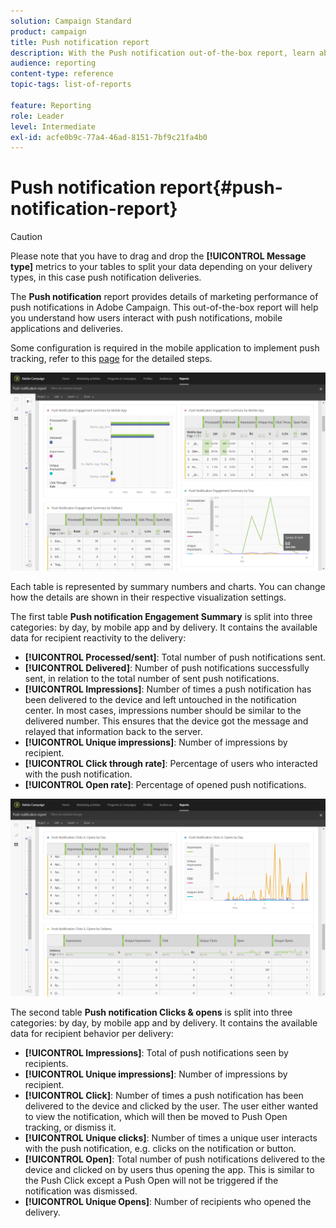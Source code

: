 ```yaml
---
solution: Campaign Standard
product: campaign
title: Push notification report
description: With the Push notification out-of-the-box report, learn about the success of your push notifications.
audience: reporting
content-type: reference
topic-tags: list-of-reports

feature: Reporting
role: Leader
level: Intermediate
exl-id: acfe0b9c-77a4-46ad-8151-7bf9c21fa4b0
---
```

# Push notification report{#push-notification-report}

>[!CAUTION]
>
>Please note that you have to drag and drop the **[!UICONTROL Message type]** metrics to your tables to split your data depending on your delivery types, in this case push notification deliveries.

The **Push notification** report provides details of marketing performance of push notifications in Adobe Campaign. This out-of-the-box report will help you understand how users interact with push notifications, mobile applications and deliveries.

Some configuration is required in the mobile application to implement push tracking, refer to this [page](../../administration/using/push-tracking.md) for the detailed steps.

![](assets/dynamic_report_push.png)

Each table is represented by summary numbers and charts. You can change how the details are shown in their respective visualization settings.

The first table **Push notification Engagement Summary** is split into three categories: by day, by mobile app and by delivery. It contains the available data for recipient reactivity to the delivery:

* **[!UICONTROL Processed/sent]**: Total number of push notifications sent.
* **[!UICONTROL Delivered]**: Number of push notifications successfully sent, in relation to the total number of sent push notifications.
* **[!UICONTROL Impressions]**: Number of times a push notification has been delivered to the device and left untouched in the notification center. In most cases, impressions number should be similar to the delivered number. This ensures that the device got the message and relayed that information back to the server.
* **[!UICONTROL Unique impressions]**: Number of impressions by recipient.
* **[!UICONTROL Click through rate]**: Percentage of users who interacted with the push notification.
* **[!UICONTROL Open rate]**: Percentage of opened push notifications.

![](assets/dynamic_report_push_2.png)

The second table **Push notification Clicks & opens** is split into three categories: by day, by mobile app and by delivery. It contains the available data for recipient behavior per delivery:

* **[!UICONTROL Impressions]**: Total of push notifications seen by recipients. 
* **[!UICONTROL Unique impressions]**: Number of impressions by recipient.
* **[!UICONTROL Click]**: Number of times a push notification has been delivered to the device and clicked by the user. The user either wanted to view the notification, which will then be moved to Push Open tracking, or dismiss it.
* **[!UICONTROL Unique clicks]**: Number of times a unique user interacts with the push notification, e.g. clicks on the notification or button.
* **[!UICONTROL Open]**: Total number of push notifications delivered to the device and clicked on by users thus opening the app. This is similar to the Push Click except a Push Open will not be triggered if the notification was dismissed.
* **[!UICONTROL Unique Opens]**: Number of recipients who opened the delivery.
